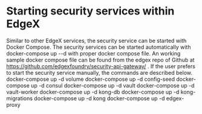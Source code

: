 # Starting security services within EdgeX

Similar to other EdgeX services, the security service can be started
with Docker Compose. The security services can be started automatically
with docker-compose up --d with proper docker compose file. An working
sample docker compose file can be found from the edgex repo of Github at
<https://github.com/edgexfoundry/security-api-gateway/> . If the user
prefers to start the security service manually, the commands are
described below. docker-compose up -d volume docker-compose up -d
config-seed docker-compose up -d consul docker-compose up -d vault
docker-compose up -d vault-worker docker-compose up -d kong-db
docker-compose up -d kong-migrations docker-compose up -d kong
docker-compose up -d edgex-proxy
